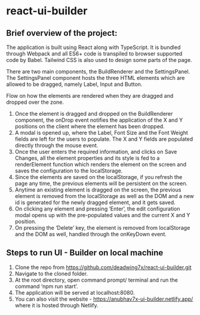 # react-ui-builder

## Brief overview of the project:

The application is built using React along with TypeScript. It is bundled through Webpack and all ES6+ code is transpiled to browser supported code by Babel. Tailwind CSS is also used to design some parts of the page.

There are two main components, the BuildRenderer and the SettingsPanel. The SettingsPanel component hosts the three HTML elements which are allowed to be dragged, namely Label, Input and Button.

Flow on how the elements are rendered when they are dragged and dropped over the zone.

1. Once the element is dragged and dropped on the BuildRenderer component, the onDrop event notifies the application of the X and Y positions on the client where the element has been dropped.
2. A modal is opened up, where the Label, Font Size and the Font Weight fields are left for the users to populate. The X and Y fields are populated directly through the mouse event.
3. Once the user enters the required information, and clicks on Save Changes, all the element properties and its style is fed to a renderElement function which renders the element on the screen and saves the configuration to the localStorage.
4. Since the elements are saved on the localStorage, if you refresh the page any time, the previous elements will be persistent on the screen.
5. Anytime an existing element is dragged on the screen, the previous element is removed from the localStorage as well as the DOM and a new id is generated for the newly dragged element, and it gets saved.
6. On clicking any element and pressing ‘Enter’, the edit configuration modal opens up with the pre-populated values and the current X and Y position.
7. On pressing the ‘Delete’ key, the element is removed from localStorage and the DOM as well, handled through the onKeyDown event.


## Steps to run UI - Builder on local machine

1. Clone the repo from https://github.com/deadwing7x/react-ui-builder.git
2. Navigate to the cloned folder.
3. At the root directory, open command prompt/ terminal and run the command ‘npm run start’.
4. The application will be served at localhost:8080.
5. You can also visit the website - https://anubhav7x-ui-builder.netlify.app/ where it is hosted through Netlify.
